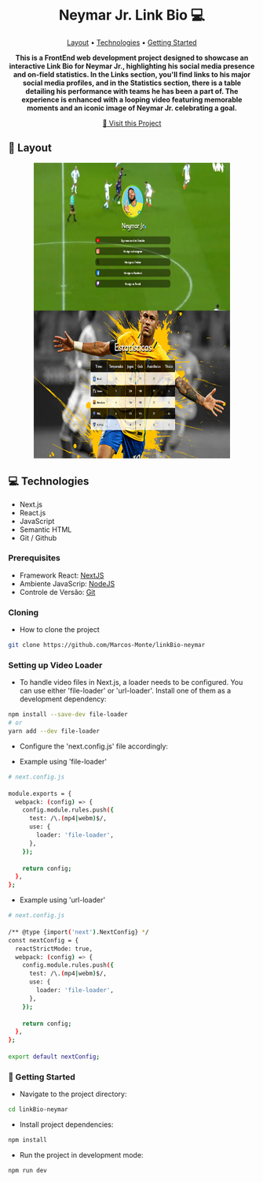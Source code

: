<h1 align="center" style="font-weight: bold;">Neymar Jr. Link Bio 💻</h1>

<p align="center">
 <a href="#layout">Layout</a> • 
 <a href="#tech">Technologies</a> • 
 <a href="#started">Getting Started</a>
</p>

<p align="center">
    <b>This is a FrontEnd web development project designed to showcase an interactive Link Bio for Neymar Jr., highlighting his social media presence and on-field statistics. In the Links section, you'll find links to his major social media profiles, and in the Statistics section, there is a table detailing his performance with teams he has been a part of. The experience is enhanced with a looping video featuring memorable moments and an iconic image of Neymar Jr. celebrating a goal.</b>
</p>

<p align="center">
     <a href="https://link-bio-neymar-eta.vercel.app/">📱 Visit this Project</a>
</p>

<h2 id="layout">🎨 Layout</h2>

<p align="center">
    <img src="public\layout do projeto\layout-linkbio-neymar.png" alt="Layout" width="400px" height="600px">
</p>

<h2 id="tech">💻 Technologies</h2>

- Next.js
- React.js
- JavaScript
- Semantic HTML
- Git / Github

<h3>Prerequisites</h3>

- Framework React: [NextJS](https://nextjs.org/)
- Ambiente JavaScrip: [NodeJS](https://nodejs.org/en)
- Controle de Versão: [Git](https://git-scm.com/)

<h3>Cloning</h3>

- How to clone the project

```bash
git clone https://github.com/Marcos-Monte/linkBio-neymar
```
<h3>Setting up Video Loader</h3>

- To handle video files in Next.js, a loader needs to be configured. You can use either 'file-loader' or 'url-loader'. Install one of them as a development dependency:

```bash
npm install --save-dev file-loader
# or
yarn add --dev file-loader
```
- Configure the 'next.config.js' file accordingly:

- Example using 'file-loader'

```bash
# next.config.js

module.exports = {
  webpack: (config) => {
    config.module.rules.push({
      test: /\.(mp4|webm)$/,
      use: {
        loader: 'file-loader',
      },
    });

    return config;
  },
};
```

- Example using 'url-loader'

```bash
# next.config.js

/** @type {import('next').NextConfig} */
const nextConfig = {
  reactStrictMode: true,
  webpack: (config) => {
    config.module.rules.push({
      test: /\.(mp4|webm)$/,
      use: {
        loader: 'file-loader',
      },
    });

    return config;
  },
};

export default nextConfig;

```

<h3 id="started">🚀 Getting Started</h3>

- Navigate to the project directory:

```bash
cd linkBio-neymar
```

- Install project dependencies:

```bash
npm install
```

- Run the project in development mode:

```bash
npm run dev
```

